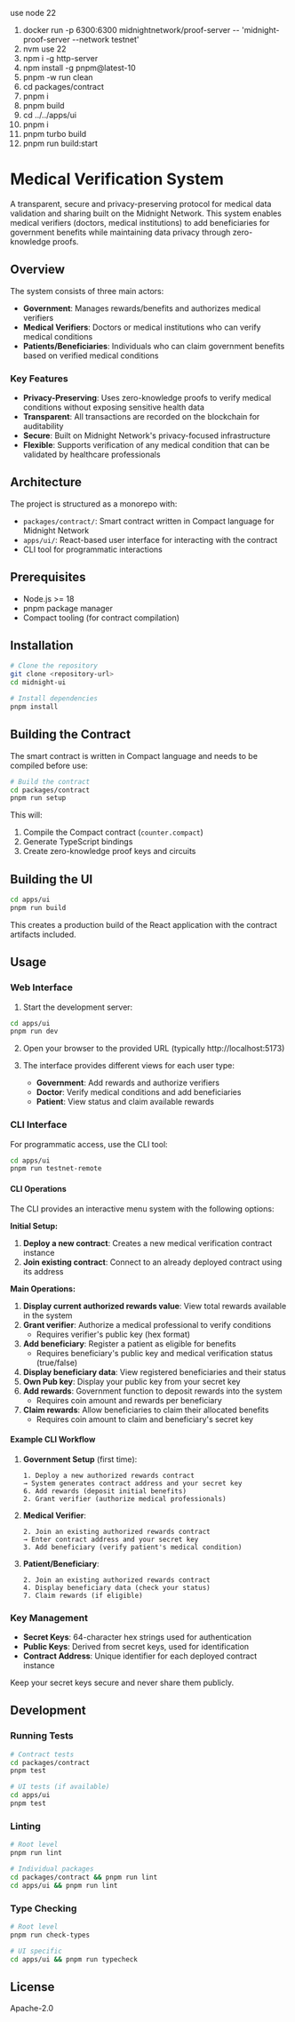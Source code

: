 use node 22

1) docker run -p 6300:6300 midnightnetwork/proof-server -- 'midnight-proof-server --network testnet'
2) nvm use 22
3) npm i -g http-server
4) npm install -g pnpm@latest-10
5) pnpm -w run clean
6) cd packages/contract
7) pnpm i
8) pnpm build
9) cd ../../apps/ui
10) pnpm i
11) pnpm turbo build
12) pnpm run build:start
# Medical Verification System

A transparent, secure and privacy-preserving protocol for medical data validation and sharing built on the Midnight Network. This system enables medical verifiers (doctors, medical institutions) to add beneficiaries for government benefits while maintaining data privacy through zero-knowledge proofs.

## Overview

The system consists of three main actors:
- **Government**: Manages rewards/benefits and authorizes medical verifiers
- **Medical Verifiers**: Doctors or medical institutions who can verify medical conditions
- **Patients/Beneficiaries**: Individuals who can claim government benefits based on verified medical conditions

### Key Features

- **Privacy-Preserving**: Uses zero-knowledge proofs to verify medical conditions without exposing sensitive health data
- **Transparent**: All transactions are recorded on the blockchain for auditability
- **Secure**: Built on Midnight Network's privacy-focused infrastructure
- **Flexible**: Supports verification of any medical condition that can be validated by healthcare professionals

## Architecture

The project is structured as a monorepo with:
- `packages/contract/`: Smart contract written in Compact language for Midnight Network
- `apps/ui/`: React-based user interface for interacting with the contract
- CLI tool for programmatic interactions

## Prerequisites

- Node.js >= 18
- pnpm package manager
- Compact tooling (for contract compilation)

## Installation

```bash
# Clone the repository
git clone <repository-url>
cd midnight-ui

# Install dependencies
pnpm install
```

## Building the Contract

The smart contract is written in Compact language and needs to be compiled before use:

```bash
# Build the contract
cd packages/contract
pnpm run setup
```

This will:
1. Compile the Compact contract (`counter.compact`) 
2. Generate TypeScript bindings
3. Create zero-knowledge proof keys and circuits

## Building the UI

```bash
cd apps/ui
pnpm run build
```

This creates a production build of the React application with the contract artifacts included.

## Usage

### Web Interface

1. Start the development server:
```bash
cd apps/ui
pnpm run dev
```

2. Open your browser to the provided URL (typically http://localhost:5173)

3. The interface provides different views for each user type:
   - **Government**: Add rewards and authorize verifiers
   - **Doctor**: Verify medical conditions and add beneficiaries
   - **Patient**: View status and claim available rewards

### CLI Interface

For programmatic access, use the CLI tool:

```bash
cd apps/ui
pnpm run testnet-remote
```

#### CLI Operations

The CLI provides an interactive menu system with the following options:

**Initial Setup:**
1. **Deploy a new contract**: Creates a new medical verification contract instance
2. **Join existing contract**: Connect to an already deployed contract using its address

**Main Operations:**

1. **Display current authorized rewards value**: View total rewards available in the system
2. **Grant verifier**: Authorize a medical professional to verify conditions
   - Requires verifier's public key (hex format)
3. **Add beneficiary**: Register a patient as eligible for benefits
   - Requires beneficiary's public key and medical verification status (true/false)
4. **Display beneficiary data**: View registered beneficiaries and their status
5. **Own Pub key**: Display your public key from your secret key
6. **Add rewards**: Government function to deposit rewards into the system
   - Requires coin amount and rewards per beneficiary
7. **Claim rewards**: Allow beneficiaries to claim their allocated benefits
   - Requires coin amount to claim and beneficiary's secret key

#### Example CLI Workflow

1. **Government Setup** (first time):
   ```
   1. Deploy a new authorized rewards contract
   → System generates contract address and your secret key
   6. Add rewards (deposit initial benefits)
   2. Grant verifier (authorize medical professionals)
   ```

2. **Medical Verifier**:
   ```
   2. Join an existing authorized rewards contract
   → Enter contract address and your secret key
   3. Add beneficiary (verify patient's medical condition)
   ```

3. **Patient/Beneficiary**:
   ```
   2. Join an existing authorized rewards contract
   4. Display beneficiary data (check your status)
   7. Claim rewards (if eligible)
   ```

### Key Management

- **Secret Keys**: 64-character hex strings used for authentication
- **Public Keys**: Derived from secret keys, used for identification
- **Contract Address**: Unique identifier for each deployed contract instance

Keep your secret keys secure and never share them publicly.

## Development

### Running Tests

```bash
# Contract tests
cd packages/contract
pnpm test

# UI tests (if available)
cd apps/ui
pnpm test
```

### Linting

```bash
# Root level
pnpm run lint

# Individual packages
cd packages/contract && pnpm run lint
cd apps/ui && pnpm run lint
```

### Type Checking

```bash
# Root level
pnpm run check-types

# UI specific
cd apps/ui && pnpm run typecheck
```

## License

Apache-2.0
